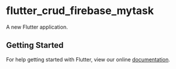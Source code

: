 # flutter_crud_firebase_mytask

A new Flutter application.

## Getting Started

For help getting started with Flutter, view our online
[documentation](https://flutter.io/).
